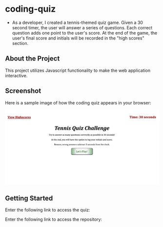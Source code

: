# coding-quiz
* As a developer, I created a tennis-themed quiz game. Given a 30 second timer, the user will answer a series of questions. Each correct question adds one point to the user's score. At the end of the game, the user's final score and initials will be recorded in the "high scores" section.

## About the Project
This project utilizes Javascript functionality to make the web application interactive.

## Screenshot
Here is a sample image of how the coding quiz appears in your browser:

![image info](./tennis-quiz-screenshot.png)

## Getting Started

Enter the following link to access the quiz:

Enter the following link to access the repository:
